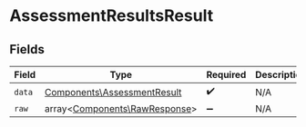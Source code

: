 # AssessmentResultsResult


## Fields

| Field                                                                      | Type                                                                       | Required                                                                   | Description                                                                |
| -------------------------------------------------------------------------- | -------------------------------------------------------------------------- | -------------------------------------------------------------------------- | -------------------------------------------------------------------------- |
| `data`                                                                     | [Components\AssessmentResult](../../Models/Components/AssessmentResult.md) | :heavy_check_mark:                                                         | N/A                                                                        |
| `raw`                                                                      | array<[Components\RawResponse](../../Models/Components/RawResponse.md)>    | :heavy_minus_sign:                                                         | N/A                                                                        |